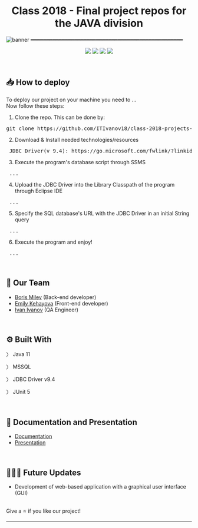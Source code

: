 <h1 align="center"> Class 2018 - Final project repos for the JAVA division </h1>

![banner](https://i.imgur.com/0SSOYpa.png)
━━━━━━━━━━━━━━━━━━━━━━━━━━━━━━━━━━━━━━━━━━━━━━━━━
<p align = "center">
   <img src = "https://img.shields.io/github/languages/count/ITIvanov18/class-2018-projects-java-BSMilev18?style=for-the-badge">
   <img src = "https://img.shields.io/github/repo-size/ITIvanov18/class-2018-projects-java-BSMilev18?style=for-the-badge">
   <img src = "https://img.shields.io/github/languages/top/ITIvanov18/class-2018-projects-java-BSMilev18?style=for-the-badge">
   <img src = "https://img.shields.io/github/last-commit/ITIvanov18/class-2018-projects-java-BSMilev18?style=for-the-badge">
  </p>
  
  <br>

   ## 📥 How to deploy
   To deploy our project on your machine you need to ... <br>
   Now follow these steps:
   <br>
   
   1. Clone the repo. This can be done by: 
   <pre>git clone https://github.com/ITIvanov18/class-2018-projects-java-BSMilev18 </pre>
   
   2. Download & Install needed technologies/resources
   <pre> JDBC Driver(v 9.4): https://go.microsoft.com/fwlink/?linkid=2168495 </pre>
   
   3. Execute the program's database script through SSMS
   <pre> ... </pre>
    
   4. Upload the JDBC Driver into the Library Classpath of the program through Eclipse IDE
   <pre> ... </pre>
    
   5. Specify the SQL database's URL with the JDBC Driver in an initial String query
   <pre> ... </pre>

   6. Execute the program and enjoy! 
   <pre> ... </pre>

<br>


## 🤝 Our Team 

- [Boris Milev](mailto:BSMilev18@codingburgas.bg?subject=[GitHub]%20Source%20Han%20Sans) (Back-end developer)
- [Emily Kehayova](mailto:EDKehayova18@codingburgas.bg?subject=[GitHub]%20Source%20Han%20Sans) (Front-end developer)
- [Ivan Ivanov](mailto:ITIvanov18@codingburgas.bg?subject=[GitHub]%20Source%20Han%20Sans) (QA Engineer)

<br>

## ⚙️ Built With

〉 Java 11

〉 MSSQL

〉 JDBC Driver v9.4

〉 JUnit 5

<br>

## 📄 Documentation and Presentation

- [Documentation](https://codingburgas.sharepoint.com/:w:/s/2122-2-/ERHmPHREfCRMi5kv5uCyhZ4B2gW88eZbOCG1xUuiSqGPxg?e=v5z10s)
- [Presentation](https://codingburgas.sharepoint.com/:p:/s/2122-2-/EfV8A2Fb1gJJnLTBi7dcFTMBMdtAIAqgIztWYLpL6dCryg?e=7vAi0j)
<br>


## 👨🏽‍💻 Future Updates
-  Development of web-based application with a graphical user interface (GUI)

<br>
Give a ⭐️ if you like our project!
<hr>


